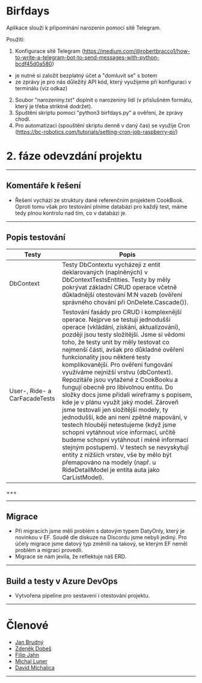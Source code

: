 # Birfdays

Aplikace slouží k připomínání narozenin pomocí sítě Telegram.

Použití:
1) Konfigurace sítě Telegram (https://medium.com/@robertbracco1/how-to-write-a-telegram-bot-to-send-messages-with-python-bcdf45d0a580)
- je nutné si založit bezplatný účet a "domluvit se" s botem
- ze zprávy je pro nás důležitý API kód, který využijeme při konfiguraci v terminálu (viz odkaz)
2) Soubor "narozeniny.txt" doplnit o narozeniny lidí (v příslušném formátu, který je třeba striktně dodržet).
3) Spuštění skriptu pomocí "python3 birfdays.py" a ověření, že zprávy chodí.
4) Pro automatizaci (spouštění skriptu denně v daný čas) se využije Cron (https://bc-robotics.com/tutorials/setting-cron-job-raspberry-pi/)


# 2. fáze odevzdání projektu

---

## Komentáře k řešení
 - Řešení vychází ze struktury dané referenčním projektem CookBook. Oproti tomu však pro testování plníme databázi pro každý test, máme tedy plnou kontrolu nad tím, co v databázi je.

---

## Popis testování

| Testy | Popis |
| ------ | --- | 
| DbContext | Testy DbContextu vycházejí z entit deklarovaných (naplněných) v DbContextTestsEntities. Testy by měly pokrývat základní CRUD operace včetně důkladnější otestování M:N vazeb (ověření správného chování při OnDelete.Cascade()).|                                                                                                                                                                                                                                                 |
| User-, Ride- a CarFacadeTests | Testování fasády pro CRUD i komplexnější operace. Nejprve se testují jednodušší operace (vkládání, získání, aktualizování), později jsou testy složitější. Jsme si vědomi toho, že testy unit by měly testovat co nejmenší části, avšak pro důkladné ověření funkcionality jsou některé testy komplikovanější. Pro ověření fungování využíváme nejnižší vrstvu (dbContext). Repozitáře jsou vytažené z CookBooku a fungují obecně pro libivolnou entitu. Do složky docs jsme přidali wireframy s popisem, kde je v plánu využít jaký model. Zároveň jsme testovali jen složitější modely, ty jednodušší, kde ani není zpětné mapování, v testech hlouběji netestujeme (když jsme schopni vytáhnout více informací, určitě budeme schopni vytáhnout i méně informací stejným postupem). V testech se nevyskytují entity z nižších vrstev, vše by mělo být přemapováno na modely (např. u RideDetailModel je entita auta jako CarListModel). | 
+++

---

## Migrace
- Při migracích jsme měli problém s datovým typem DatyOnly, který je novinkou v EF. Soudě dle diskuze na Discordu jsme nebyli jediný. Pro účely migrace jsme datový typ změnili na takový, se kterým EF neměl problém a migraci provedli. 
- Migrace se nám jevila, že reflektuje náš ERD.

---

## Build a testy v Azure DevOps
- Vytvořena pipeline pro sestavení i otestování projektu. 

---

# Členové
* [Jan Brudný](xbrudn02)
* [Zdeněk Dobeš](xdobes21)
* [Filip Jahn](xjahnf00)
* [Michal Luner](xluner01)
* [David Michalica](xmicha81)

---

